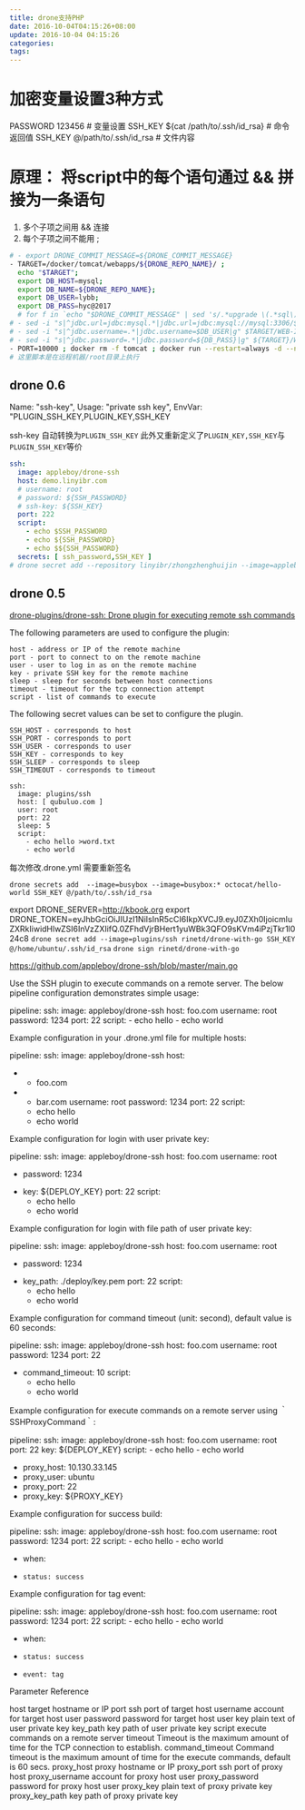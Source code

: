 ```yaml
---
title: drone支持PHP
date: 2016-10-04T04:15:26+08:00
update: 2016-10-04 04:15:26
categories:
tags:
---
```


# 加密变量设置3种方式
PASSWORD 123456                       # 变量设置
SSH_KEY  ${cat /path/to/.ssh/id_rsa}  # 命令返回值
SSH_KEY  @/path/to/.ssh/id_rsa        # 文件内容


# 原理： 将script中的每个语句通过 && 拼接为一条语句
1. 多个子项之间用 && 连接
2. 每个子项之间不能用 ;

```bash
# - export DRONE_COMMIT_MESSAGE=${DRONE_COMMIT_MESSAGE}
- TARGET=/docker/tomcat/webapps/${DRONE_REPO_NAME}/ ;
  echo "$TARGET";
  export DB_HOST=mysql;
  export DB_NAME=${DRONE_REPO_NAME};
  export DB_USER=lybb;
  export DB_PASS=hyc@2017
  # for f in `echo "$DRONE_COMMIT_MESSAGE" | sed 's/.*upgrade \(.*sql\).*/\1/'` ; do if [ -e $TARGET/$f  ]; then echo $f; fi; done
# - sed -i "s|^jdbc.url=jdbc:mysql.*|jdbc.url=jdbc:mysql://mysql:3306/${DRONE_REPO_NAME}?useUnicode=true\&characterEncoding=UTF-8|g"  $TARGET/WEB-INF/classes/jeesite.properties
# - sed -i "s|^jdbc.username=.*|jdbc.username=$DB_USER|g" $TARGET/WEB-INF/classes/jeesite.properties
# - sed -i "s|^jdbc.password=.*|jdbc.password=${DB_PASS}|g" ${TARGET}/WEB-INF/classes/jeesite.properties
- PORT=10000 ; docker rm -f tomcat ; docker run --restart=always -d --name tomcat -p $PORT:8080 --link mariadb:mysql -v /docker/tomcat/webapps/:/usr/local/tomcat/webapps/ -v /docker/tomcat/logs:/usr/local/tomcat/logs  rinetd/tomcat:8.5
# 这里脚本是在远程机器/root目录上执行

```
## drone 0.6
Name:   "ssh-key",
Usage:  "private ssh key",
EnvVar: "PLUGIN_SSH_KEY,PLUGIN_KEY,SSH_KEY

ssh-key 自动转换为`PLUGIN_SSH_KEY` 此外又重新定义了`PLUGIN_KEY,SSH_KEY`与`PLUGIN_SSH_KEY`等价

```yml
ssh:
  image: appleboy/drone-ssh
  host: demo.linyibr.com
  # username: root
  # password: ${SSH_PASSWORD}
  # ssh-key: ${SSH_KEY}
  port: 222
  script:
    - echo $SSH_PASSWORD
    - echo ${SSH_PASSWORD}
    - echo $${SSH_PASSWORD}
  secrets: [ ssh_password,SSH_KEY ]
# drone secret add --repository linyibr/zhongzhenghuijin --image=appleboy/drone-ssh --name SSH_KEY --value @/home/ubuntu/.ssh/id_rsa

```







## drone 0.5
[drone-plugins/drone-ssh: Drone plugin for executing remote ssh commands](https://github.com/drone-plugins/drone-ssh)

The following parameters are used to configure the plugin:

    host - address or IP of the remote machine
    port - port to connect to on the remote machine
    user - user to log in as on the remote machine
    key - private SSH key for the remote machine
    sleep - sleep for seconds between host connections
    timeout - timeout for the tcp connection attempt
    script - list of commands to execute

The following secret values can be set to configure the plugin.

    SSH_HOST - corresponds to host
    SSH_PORT - corresponds to port
    SSH_USER - corresponds to user
    SSH_KEY - corresponds to key
    SSH_SLEEP - corresponds to sleep
    SSH_TIMEOUT - corresponds to timeout



```
ssh:
  image: plugins/ssh
  host: [ qubuluo.com ]
  user: root
  port: 22
  sleep: 5
  script:
    - echo hello >word.txt
    - echo world
```
每次修改.drone.yml 需要重新签名



`drone secrets add  --image=busybox --image=busybox:* octocat/hello-world SSH_KEY @/path/to/.ssh/id_rsa`

export DRONE_SERVER=http://kbook.org
export DRONE_TOKEN=eyJhbGciOiJIUzI1NiIsInR5cCI6IkpXVCJ9.eyJ0ZXh0IjoicmluZXRkIiwidHlwZSI6InVzZXIifQ.0ZFhdVjrBHert1yuWBk3QFO9sKVm4iPzjTkr1l024c8
`drone secret add --image=plugins/ssh rinetd/drone-with-go SSH_KEY @/home/ubuntu/.ssh/id_rsa`
`drone sign rinetd/drone-with-go`



https://github.com/appleboy/drone-ssh/blob/master/main.go

Use the SSH plugin to execute commands on a remote server. The below pipeline configuration demonstrates simple usage:

pipeline:
  ssh:
    image: appleboy/drone-ssh
    host: foo.com
    username: root
    password: 1234
    port: 22
    script:
      - echo hello
      - echo world

Example configuration in your .drone.yml file for multiple hosts:

pipeline:
  ssh:
    image: appleboy/drone-ssh
    host:
+    - foo.com
+    - bar.com
    username: root
    password: 1234
    port: 22
    script:
      - echo hello
      - echo world

Example configuration for login with user private key:

pipeline:
  ssh:
    image: appleboy/drone-ssh
    host: foo.com
    username: root
-   password: 1234
+   key: ${DEPLOY_KEY}
    port: 22
    script:
      - echo hello
      - echo world

Example configuration for login with file path of user private key:

pipeline:
  ssh:
    image: appleboy/drone-ssh
    host: foo.com
    username: root
-   password: 1234
+   key_path: ./deploy/key.pem
    port: 22
    script:
      - echo hello
      - echo world

Example configuration for command timeout (unit: second), default value is 60 seconds:

pipeline:
  ssh:
    image: appleboy/drone-ssh
    host: foo.com
    username: root
    password: 1234
    port: 22
+   command_timeout: 10
    script:
      - echo hello
      - echo world

Example configuration for execute commands on a remote server using ｀SSHProxyCommand｀:

pipeline:
  ssh:
    image: appleboy/drone-ssh
    host: foo.com
    username: root
    port: 22
    key: ${DEPLOY_KEY}
    script:
      - echo hello
      - echo world
+   proxy_host: 10.130.33.145
+   proxy_user: ubuntu
+   proxy_port: 22
+   proxy_key: ${PROXY_KEY}

Example configuration for success build:

pipeline:
  ssh:
    image: appleboy/drone-ssh
    host: foo.com
    username: root
    password: 1234
    port: 22
    script:
      - echo hello
      - echo world
+   when:
+     status: success

Example configuration for tag event:

pipeline:
  ssh:
    image: appleboy/drone-ssh
    host: foo.com
    username: root
    password: 1234
    port: 22
    script:
      - echo hello
      - echo world
+   when:
+     status: success
+     event: tag

Parameter Reference

host
    target hostname or IP
port
    ssh port of target host
username
    account for target host user
password
    password for target host user
key
    plain text of user private key
key_path
    key path of user private key
script
    execute commands on a remote server
timeout
    Timeout is the maximum amount of time for the TCP connection to establish.
command_timeout
    Command timeout is the maximum amount of time for the execute commands, default is 60 secs.
proxy_host
    proxy hostname or IP
proxy_port
    ssh port of proxy host
proxy_username
    account for proxy host user
proxy_password
    password for proxy host user
proxy_key
    plain text of proxy private key
proxy_key_path
    key path of proxy private key
